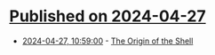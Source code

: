 # [Published on 2024-04-27](index.md)

* [2024-04-27, 10:59:00](https://soylentnews.org/article.pl?sid=24/04/25/1759250&from=rss) - [The Origin of the Shell](https://soylentnews.org/article.pl?sid=24/04/25/1759250&from=rss)
